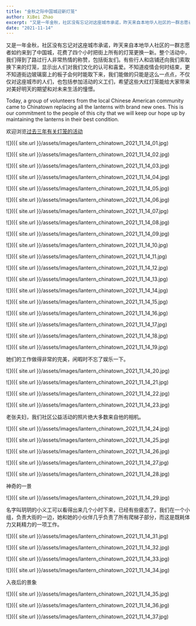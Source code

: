 ```yaml
---
title: "金秋之际中国城迎新灯笼"
author: XiBei Zhao
excerpt: "又是一年金秋，社区没有忘记对这座城市承诺，昨天来自本地华人社区的一群志愿者如约来到了中国城，花费了四个小时把街上所有的灯笼更换一新。整个活动中，我们得到了路过行人热情称赞，包括街友们。有些行人和店铺还向我们索取换下来的灯笼，显示出人们对我们文化的认可和喜爱。不知道疫情会何时结束，更不知道街边玻璃窗上的板子会何时能取下来，我们能做的只能是这么一点点，不仅仅对这座城市的人们，也包括参加活动的义工们，希望这些大红灯笼给大家带来对美好明天的期望和对未来生活的憧憬。"
date: "2021-11-14"
---
```


又是一年金秋，社区没有忘记对这座城市承诺，昨天来自本地华人社区的一群志愿者如约来到了中国城，花费了四个小时把街上所有的灯笼更换一新。整个活动中，我们得到了路过行人非常热情的称赞，包括街友们。有些行人和店铺还向我们索取换下来的灯笼，显示出人们对我们文化的认可和喜爱。不知道疫情会何时结束，更不知道街边玻璃窗上的板子会何时能取下来，我们能做的只能是这么一点点，不仅仅对这座城市的人们，也包括参加活动的义工们，希望这些大红灯笼能给大家带来对美好明天的期望和对未来生活的憧憬。

Today, a group of volunteers from the local Chinese American community came to Chinatown replacing all the lanterns with brand new ones. This is our commitment to the people of this city that we will keep our hope up by maintaining the lanterns in their best condition.

欢迎浏览[过去三年有关灯笼的活动](https://pdxchinese.org/lanternfestival/)

![]({{ site.url }}/assets/images/lantern_chinatown_2021_11_14_01.jpg)

![]({{ site.url }}/assets/images/lantern_chinatown_2021_11_14_02.jpg)

![]({{ site.url }}/assets/images/lantern_chinatown_2021_11_14_03.jpg)

![]({{ site.url }}/assets/images/lantern_chinatown_2021_11_14_04.jpg)

![]({{ site.url }}/assets/images/lantern_chinatown_2021_11_14_05.jpg)

![]({{ site.url }}/assets/images/lantern_chinatown_2021_11_14_06.jpg)

![]({{ site.url }}/assets/images/lantern_chinatown_2021_11_14_07.jpg)

![]({{ site.url }}/assets/images/lantern_chinatown_2021_11_14_08.jpg)

![]({{ site.url }}/assets/images/lantern_chinatown_2021_11_14_09.jpg)

![]({{ site.url }}/assets/images/lantern_chinatown_2021_11_14_10.jpg)

![]({{ site.url }}/assets/images/lantern_chinatown_2021_11_14_11.jpg)

![]({{ site.url }}/assets/images/lantern_chinatown_2021_11_14_12.jpg)

![]({{ site.url }}/assets/images/lantern_chinatown_2021_11_14_13.jpg)

![]({{ site.url }}/assets/images/lantern_chinatown_2021_11_14_14.jpg)

![]({{ site.url }}/assets/images/lantern_chinatown_2021_11_14_15.jpg)

![]({{ site.url }}/assets/images/lantern_chinatown_2021_11_14_16.jpg)

![]({{ site.url }}/assets/images/lantern_chinatown_2021_11_14_17.jpg)

![]({{ site.url }}/assets/images/lantern_chinatown_2021_11_14_18.jpg)

![]({{ site.url }}/assets/images/lantern_chinatown_2021_11_14_19.jpg)

她们的工作做得非常的完美，闲暇时不忘了娱乐一下。

![]({{ site.url }}/assets/images/lantern_chinatown_2021_11_14_20.jpg)

![]({{ site.url }}/assets/images/lantern_chinatown_2021_11_14_21.jpg)

![]({{ site.url }}/assets/images/lantern_chinatown_2021_11_14_22.jpg)

![]({{ site.url }}/assets/images/lantern_chinatown_2021_11_14_23.jpg)

老张夫妇，我们社区公益活动的照片绝大多数来自他的相机。

![]({{ site.url }}/assets/images/lantern_chinatown_2021_11_14_24.jpg)

![]({{ site.url }}/assets/images/lantern_chinatown_2021_11_14_25.jpg)

![]({{ site.url }}/assets/images/lantern_chinatown_2021_11_14_26.jpg)

![]({{ site.url }}/assets/images/lantern_chinatown_2021_11_14_27.jpg)

![]({{ site.url }}/assets/images/lantern_chinatown_2021_11_14_28.jpg)

神奇的一景

![]({{ site.url }}/assets/images/lantern_chinatown_2021_11_14_29.jpg)

名字叫玥玥的小义工可以看得出来几个小时下来，已经有些疲态了。我们在一个小组，负责大街的一边，她和她的小伙伴几乎负责了所有爬梯子部分，而这是既耗体力又耗精力的一项工作。

![]({{ site.url }}/assets/images/lantern_chinatown_2021_11_14_31.jpg)

![]({{ site.url }}/assets/images/lantern_chinatown_2021_11_14_32.jpg)

![]({{ site.url }}/assets/images/lantern_chinatown_2021_11_14_33.jpg)

![]({{ site.url }}/assets/images/lantern_chinatown_2021_11_14_34.jpg)

入夜后的景象

![]({{ site.url }}/assets/images/lantern_chinatown_2021_11_14_35.jpg)

![]({{ site.url }}/assets/images/lantern_chinatown_2021_11_14_36.jpg)

![]({{ site.url }}/assets/images/lantern_chinatown_2021_11_14_37.jpg)
